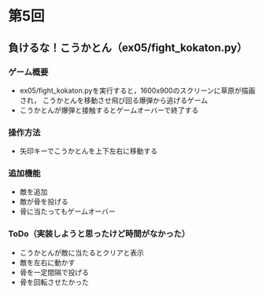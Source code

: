 # 第5回
## 負けるな！こうかとん（ex05/fight_kokaton.py）
### ゲーム概要
- ex05/fight_kokaton.pyを実行すると，1600x900のスクリーンに草原が描画され，
こうかとんを移動させ飛び回る爆弾から逃げるゲーム
- こうかとんが爆弾と接触するとゲームオーバーで終了する
### 操作方法
- 矢印キーでこうかとんを上下左右に移動する
### 追加機能
- 敵を追加
- 敵が骨を投げる
- 骨に当たってもゲームオーバー
### ToDo（実装しようと思ったけど時間がなかった）
- こうかとんが敵に当たるとクリアと表示
- 敵を左右に動かす
- 骨を一定間隔で投げる
- 骨を回転させたかった